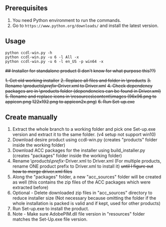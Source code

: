 ## Prerequisites

1. You need Python environment to run the commands.
2. Go to ```https://www.python.org/downloads/``` and install the latest version.

## Usage

```
python ccdl-win.py -h
python ccdl-win.py -u 6 -l All -x
python ccdl-win.py -u 6 -l en_US -p win64 -x
```

~~## Installer for standalone product (I don't know for what purpose this??)~~

~~1. Get old working installer~~
~~2. Replace all files and folder in \products~~
~~3. Rename \products\\*prefix*-Driver.xml to Driver.xml~~
~~4. Check dependency packages are in \products folder (dependencies can be found in Driver.xml)~~
~~5. Rename and replace icons in \resources\content\images (96x96.png to appicon.png 122x192.png to appicon2x.png)~~
~~6. Run Set-up.exe~~

## Create manually

1. Extract the whole branch to a working folder and pick one Set-up.exe version and extract it to the same folder. (v4 setup not support win10)
2. Download desire product using ccdl-win.py (creates "products" folder inside the working folder)
3. Download ACC packages for the installer using build_installer.py (creates "packages" folder inside the working folder)
4. Rename \products\\*prefix*-Driver.xml to Driver.xml (For multiple products, rename ONE product prefix to Driver.xml to install it) ~~until I figure out how to merge driver.xml files~~
5. Along the "packages" folder, a new "acc_sources" folder will be created as well (this contains the zip files of the ACC packages which were extracted before)
6. Optional - Delete downloaded zip files in "acc_sources" directory to reduce installer size (Not necessary because omitting the folder if the whole installation is packed is valid and if kept, used for other products)
7. Run Set-up.exe to install the product.
8. Note - Make sure AdobePIM.dll file version in "resources" folder matches the Set-Up.exe file version.
